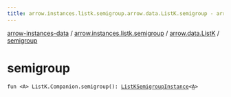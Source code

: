 ```yaml
---
title: arrow.instances.listk.semigroup.arrow.data.ListK.semigroup - arrow-instances-data
---
```


[arrow-instances-data](../../index.html) / [arrow.instances.listk.semigroup](../index.html) / [arrow.data.ListK](index.html) / [semigroup](./semigroup.html)

# semigroup

`fun <A> ListK.Companion.semigroup(): `[`ListKSemigroupInstance`](../../arrow.instances/-list-k-semigroup-instance/index.html)`<`[`A`](semigroup.html#A)`>`